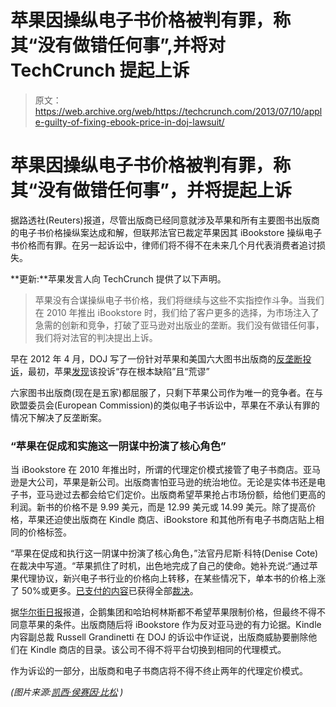 # 苹果因操纵电子书价格被判有罪，称其“没有做错任何事”,并将对 TechCrunch 提起上诉

> 原文：<https://web.archive.org/web/https://techcrunch.com/2013/07/10/apple-guilty-of-fixing-ebook-price-in-doj-lawsuit/>

# 苹果因操纵电子书价格被判有罪，称其“没有做错任何事”，并将提起上诉

据路透社(Reuters)报道，尽管出版商已经同意就涉及苹果和所有主要图书出版商的电子书价格操纵案达成和解，但联邦法官已裁定苹果因其 iBookstore 操纵电子书价格而有罪。在另一起诉讼中，律师们将不得不在未来几个月代表消费者追讨损失。

**更新:**苹果发言人向 TechCrunch 提供了以下声明。

> 苹果没有合谋操纵电子书价格，我们将继续与这些不实指控作斗争。当我们在 2010 年推出 iBookstore 时，我们给了客户更多的选择，为市场注入了急需的创新和竞争，打破了亚马逊对出版业的垄断。我们没有做错任何事，我们将对法官的判决提出上诉。

早在 2012 年 4 月，DOJ 写了一份针对苹果和美国六大图书出版商的[反垄断投诉](https://web.archive.org/web/20230101040743/https://techcrunch.com/2012/04/11/u-s-files-antitrust-charges-against-apple-book-publishers/)，最初，苹果[发现](https://web.archive.org/web/20230101040743/https://techcrunch.com/2012/05/25/apple-doj-ebook-lawsuit-response/)该投诉“存在根本缺陷”且“荒谬”

六家图书出版商(现在是五家)都屈服了，只剩下苹果公司作为唯一的竞争者。在与欧盟委员会(European Commission)的类似电子书诉讼中，苹果在不承认有罪的情况下解决了反垄断案。

### “苹果在促成和实施这一阴谋中扮演了核心角色”

当 iBookstore 在 2010 年推出时，所谓的代理定价模式接管了电子书商店。亚马逊是大公司，苹果是新公司。出版商害怕亚马逊的统治地位。无论是实体书还是电子书，亚马逊过去都会给它们定价。出版商希望苹果抢占市场份额，给他们更高的利润。新书的价格不是 9.99 美元，而是 12.99 美元或 14.99 美元。除了提高价格，苹果还迫使出版商在 Kindle 商店、iBookstore 和其他所有电子书商店贴上相同的价格标签。

“苹果在促成和执行这一阴谋中扮演了核心角色，”法官丹尼斯·科特(Denise Cote)在裁决中写道。“苹果抓住了时机，出色地完成了自己的使命。她补充说:“通过苹果代理协议，新兴电子书行业的价格向上转移，在某些情况下，单本书的价格上涨了 50%或更多。[已支付的内容](https://web.archive.org/web/20230101040743/http://paidcontent.org/2013/07/10/court-rules-apple-fixed-ebook-prices-led-an-illegal-conspiracy/)已获得全部[裁决](https://web.archive.org/web/20230101040743/http://www.scribd.com/doc/152920247/Cote-Ruling-in-DOJ-v-Apple)。

据[华尔街日报](https://web.archive.org/web/20230101040743/http://online.wsj.com/article/SB10001424127887324425204578597453053469898.html)报道，企鹅集团和哈珀柯林斯都不希望苹果限制价格，但最终不得不同意苹果的条件。出版商随后将 iBookstore 作为反对亚马逊的有力论据。Kindle 内容副总裁 Russell Grandinetti 在 DOJ 的诉讼中作证说，出版商威胁要删除他们在 Kindle 商店的目录。该公司不得不将平台切换到相同的代理模式。

作为诉讼的一部分，出版商和电子书商店将不得不终止两年的代理定价模式。

*(图片来源:[凯西·侯赛因·比松](https://web.archive.org/web/20230101040743/http://www.flickr.com/photos/maisonbisson/744338608/) )*